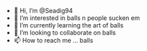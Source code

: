 - 👋 Hi, I’m @Seadig94
- 👀 I’m interested in balls n people sucken em
- 🌱 I’m currently learning the art of balls
- 💞️ I’m looking to collaborate on balls
- 📫 How to reach me ... balls

<!---
Seadig94/Seadig94 is a ✨ special ✨ repository because its `README.md` (this file) appears on your GitHub profile.
You can click the Preview link to take a look at your changes.
--->
